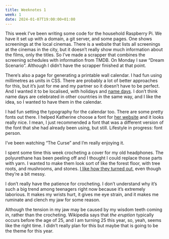 ```yaml
---
title: Weeknotes 1
week: 1
date: 2024-01-07T19:00:00+01:00
---
```


This week I’ve been writing some code for the household Raspberry Pi. We have it set up with a domain, a git server, and some pages. One shows screenings at the local cinemas. There is a website that lists all screenings at the cinemas in the city, but it doesn’t really show much information about the films, only the titles. So I’ve made a scrapper that combines the screening schedules with information from TMDB. On Monday I saw “Dream Scenario”. Although I didn’t have the scrapper finished at that point.

There’s also a page for generating a printable wall calendar. I had fun using millimetres as units in CSS. There are probably a lot of better approaches for this, but it’s just for me and my partner so it doesn’t have to be perfect. And I wanted it to be localised, with holidays and [name days](https://en.wikipedia.org/wiki/Name_days_in_Poland). I don’t think name days are celebrated in other countries in the same way, and I like the idea, so I wanted to have them in the calendar.

I had fun setting the typography for the calendar too. There are some pretty fonts out there. I helped Katherine choose a font for [her website](https://kayserifserif.place/) and it looks really nice. I mean, I just recommended a font that was a different version of the font that she had already been using, but still. Lifestyle in progress: font person.

I’ve been watching “The Curse” and I’m really enjoying it.

I spent some time this week crocheting a cover for my old headphones. The polyurethane has been peeling off and I thought I could replace those parts with yarn. I wanted to make them look sort of like the forest floor, with tree roots, and mushrooms, and stones. [I like how they turned out](https://elk.zone/indieweb.social/@nonnullish/111703637933604399), even though they’re a bit messy. 

I don’t really have the patience for crocheting. I don’t understand why it’s such a big trend among teenagers right now because it’s extremely laborious. It makes my wrists hurt, it gives me eye strain, and it makes me ruminate and clench my jaw for some reason.

Although the tension in my jaw may be caused by my wisdom teeth coming in, rather than the crocheting. Wikipedia says that *the eruption* typically occurs before the age of 25, and I am turning 25 this year, so, yeah, seems like the right time. I didn’t really plan for this but maybe that is going to be the theme for this year.